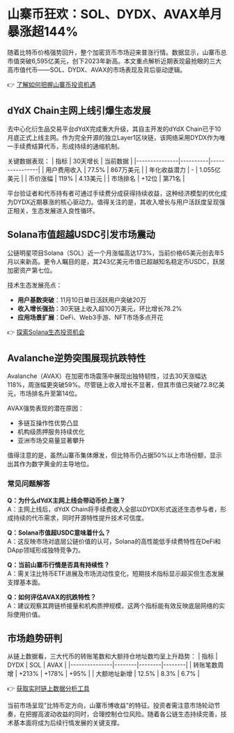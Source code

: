 # 山寨币狂欢：SOL、DYDX、AVAX单月暴涨超144%

随着比特币价格强势回升，整个加密货币市场迎来普涨行情。数据显示，山寨币总市值突破6,595亿美元，创下2023年新高。本文重点解析近期表现最抢眼的三大高市值代币——SOL、DYDX、AVAX的市场表现及背后驱动逻辑。

👉 [了解如何把握山寨币投资机遇](https://bit.ly/okx_welcome)

## dYdX Chain主网上线引爆生态发展
去中心化衍生品交易平台dYdX完成重大升级，其自主开发的dYdX Chain已于10月底正式上线主网。作为完全开源的独立Layer1区块链，该网络采用DYDX作为唯一手续费结算代币，形成持续的通缩机制。

关键数据表现：
| 指标          | 30天增长 | 当前数据       |
|---------------|----------|----------------|
| 用户费用收入  | 77.5%    | 867万美元      |
| 年化收益潜力  | -        | 1.055亿美元    |
| 币价涨幅      | 119%     | 4.13美元       |
| 市场排名      | +12位    | 第71名         |

平台验证者和代币持有者可通过手续费分成获得持续收益，这种经济模型的优化成为DYDX近期暴涨的核心驱动力。值得关注的是，其收入增长与用户活跃度呈现强正相关，生态发展进入良性循环。

## Solana市值超越USDC引发市场震动
公链明星项目Solana（SOL）近一个月涨幅高达173%，当前价格65美元创去年5月以来新高。更令人瞩目的是，其243亿美元市值已超越知名稳定币USDC，跃居加密资产第七位。

技术生态发展亮点：
- **用户基数突破**：11月10日单日活跃用户突破20万
- **收入增长强劲**：30天链上收入超100万美元，环比增长78.2%
- **应用场景扩展**：DeFi、Web3手游、NFT市场多点开花

👉 [探索Solana生态投资机会](https://bit.ly/okx_welcome)

## Avalanche逆势突围展现抗跌特性
Avalanche（AVAX）在加密市场震荡中展现出独特韧性，过去30天涨幅达118%，周涨幅更突破59%。尽管链上收入增长不显著，但其市值已突破72.8亿美元，市场排名升至第14位。

AVAX强势表现的潜在原因：
- 多链互操作性优势凸显
- 机构级质押服务持续优化
- 亚洲市场交易量显著攀升

值得注意的是，虽然山寨币集体爆发，但比特币仍占据50%以上市场份额，显示出其作为数字黄金的主导地位。

### 常见问题解答
**Q：为什么dYdX主网上线会带动币价上涨？**  
A：主网上线后，dYdX Chain将手续费收入全部以DYDX形式返还生态参与者，形成持续的代币需求，同时开源特性提升技术可信度。

**Q：Solana市值超USDC意味着什么？**  
A：这反映市场对底层公链价值的认可，Solana的高性能低手续费特性在DeFi和DApp领域形成独特竞争力。

**Q：当前山寨币行情是否具有持续性？**  
A：需关注比特币ETF进展及市场流动性变化，短期技术指标显示超买但生态发展支撑基本面。

**Q：如何评估AVAX的抗跌特性？**  
A：建议观察其跨链桥接量和机构质押规模，这两个指标能有效反映底层网络的实际使用价值。

## 市场趋势研判
从链上数据看，三大代币的转账笔数和大额持仓地址数均呈上升趋势：
| 指标          | DYDX   | SOL    | AVAX   |
|---------------|--------|--------|--------|
| 转账笔数周增  | +213%  | +178%  | +95%   |
| 大额地址新增  | 12.5%  | 8.3%   | 6.7%   |

👉 [获取实时链上数据分析工具](https://bit.ly/okx_welcome)

当前市场呈现"比特币定方向，山寨币博收益"的特征。投资者需注意市场轮动节奏，在把握高波动收益的同时，合理控制仓位风险。随着各公链生态持续完善，技术基本面将成为后续行情发展的关键支撑。